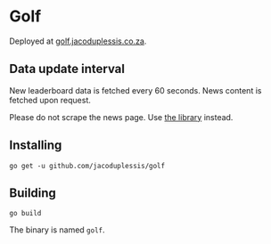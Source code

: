 # Golf

Deployed at [golf.jacoduplessis.co.za](https://golf.jacoduplessis.co.za).

## Data update interval

New leaderboard data is fetched every 60 seconds. News content
is fetched upon request.

Please do not scrape the news page. Use [the library](https://github.com/jacoduplessis/twitterparse)
instead.

## Installing

```
go get -u github.com/jacoduplessis/golf
```

## Building

```
go build
```

The binary is named `golf`.

